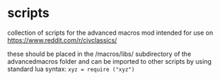 # scripts
collection of scripts for the advanced macros mod intended for use on https://www.reddit.com/r/civclassics/

these should be placed in the /macros/libs/ subdirectory of the advancedmacros folder and can be imported to other scripts by using standard lua syntax: `xyz = require ("xyz")`

